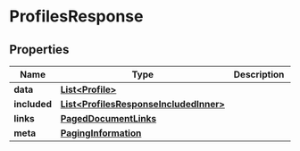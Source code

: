 

# ProfilesResponse


## Properties

| Name | Type | Description | Notes |
|------------ | ------------- | ------------- | -------------|
|**data** | [**List&lt;Profile&gt;**](Profile.md) |  |  |
|**included** | [**List&lt;ProfilesResponseIncludedInner&gt;**](ProfilesResponseIncludedInner.md) |  |  [optional] |
|**links** | [**PagedDocumentLinks**](PagedDocumentLinks.md) |  |  |
|**meta** | [**PagingInformation**](PagingInformation.md) |  |  [optional] |



